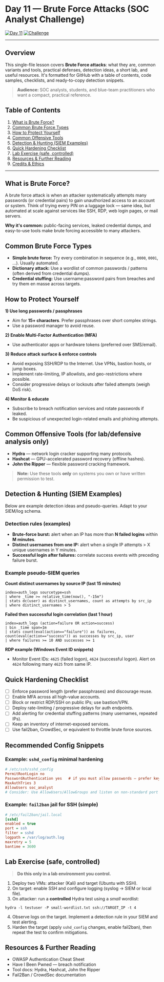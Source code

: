 # Day 11 — Brute Force Attacks (SOC Analyst Challenge)

[![Day 11](https://img.shields.io/badge/Day-11-blue)](./)
[![Challenge](https://img.shields.io/badge/Challenge-SOC--Analyst-orange)](./)

---

## Overview

This single-file lesson covers **Brute Force attacks**: what they are, common variants and tools, practical defenses, detection ideas, a short lab, and useful resources. It's formatted for GitHub with a table of contents, code samples, checklists, and ready-to-copy detection snippets.

> **Audience:** SOC analysts, students, and blue-team practitioners who want a compact, practical reference.

## Table of Contents

1. [What is Brute Force?](#what-is-brute-force)
2. [Common Brute Force Types](#common-brute-force-types)
3. [How to Protect Yourself](#how-to-protect-yourself)
4. [Common Offensive Tools](#common-offensive-tools)
5. [Detection & Hunting (SIEM Examples)](#detection--hunting-siem-examples)
6. [Quick Hardening Checklist](#quick-hardening-checklist)
7. [Lab Exercise (safe, controlled)](#lab-exercise-safe-controlled)
8. [Resources & Further Reading](#resources--further-reading)
9. [Credits & Ethics](#credits--ethics)

---

## What is Brute Force?

A brute force attack is when an attacker systematically attempts many passwords (or credential pairs) to gain unauthorized access to an account or system. Think of trying every PIN on a luggage lock — same idea, but automated at scale against services like SSH, RDP, web login pages, or mail servers.

**Why it's common:** public-facing services, leaked credential dumps, and easy-to-use tools make brute forcing accessible to many attackers.

## Common Brute Force Types

- **Simple brute force:** Try every combination in sequence (e.g., `0000`, `0001`, ...). Usually automated.
- **Dictionary attack:** Use a wordlist of common passwords / patterns (often derived from credential dumps).
- **Credential stuffing:** Use username:password pairs from breaches and try them en masse across targets.

## How to Protect Yourself

**1) Use long passwords / passphrases**

- Aim for **15+ characters**. Prefer passphrases over short complex strings.
- Use a password manager to avoid reuse.

**2) Enable Multi-Factor Authentication (MFA)**

- Use authenticator apps or hardware tokens (preferred over SMS/email).

**3) Reduce attack surface & enforce controls**

- Avoid exposing SSH/RDP to the Internet. Use VPNs, bastion hosts, or jump boxes.
- Implement rate-limiting, IP allowlists, and geo-restrictions where possible.
- Consider progressive delays or lockouts after failed attempts (weigh DoS risk).

**4) Monitor & educate**

- Subscribe to breach notification services and rotate passwords if leaked.
- Be suspicious of unexpected login-related emails and phishing attempts.

## Common Offensive Tools (for lab/defensive analysis only)

- **Hydra** — network login cracker supporting many protocols.
- **Hashcat** — GPU-accelerated password recovery (offline hashes).
- **John the Ripper** — flexible password cracking framework.

> **Note:** Use these tools **only** on systems you own or have written permission to test.

## Detection & Hunting (SIEM Examples)

Below are example detection ideas and pseudo-queries. Adapt to your SIEM/log schema.

### Detection rules (examples)

- **Brute-force burst:** alert when an IP has more than **N failed logins** within **M minutes**.
- **Distinct usernames from one IP:** alert when a single IP attempts > X unique usernames in Y minutes.
- **Successful login after failures:** correlate success events with preceding failure burst.

### Example pseudo-SIEM queries

**Count distinct usernames by source IP (last 15 minutes)**

```
index=auth_logs sourcetype=ssh
| where _time >= relative_time(now(), "-15m")
| stats dc(user) as distinct_usernames, count as attempts by src_ip
| where distinct_usernames > 5
```

**Failed then successful login correlation (last 1 hour)**

```
index=auth_logs (action=failure OR action=success)
| bin _time span=1m
| stats count(eval(action=="failure")) as failures, count(eval(action=="success")) as successes by src_ip, user
| where failures >= 10 AND successes >= 1
```

**RDP example (Windows Event ID snippets)**

- Monitor Event IDs: `4625` (failed logon), `4624` (successful logon). Alert on `4624` following many `4625` from same IP.

## Quick Hardening Checklist

- [ ] Enforce password length (prefer passphrases) and discourage reuse.
- [ ] Enable MFA across all high-value accounts.
- [ ] Block or restrict RDP/SSH on public IPs; use bastion/VPN.
- [ ] Deploy rate-limiting / progressive delays for auth endpoints.
- [ ] Add alerting for credential stuffing patterns (many usernames, repeated IPs).
- [ ] Keep an inventory of internet-exposed services.
- [ ] Use fail2ban, CrowdSec, or equivalent to throttle brute force sources.

## Recommended Config Snippets

### Example: `sshd_config` minimal hardening

```ini
# /etc/ssh/sshd_config
PermitRootLogin no
PasswordAuthentication yes   # if you must allow passwords — prefer key-based auth
MaxAuthTries 3
AllowUsers soc_analyst
# Consider: Use AllowUsers/AllowGroups and listen on non-standard port behind firewall
```

### Example: `fail2ban` jail for SSH (simple)

```ini
# /etc/fail2ban/jail.local
[sshd]
enabled = true
port = ssh
filter = sshd
logpath = /var/log/auth.log
maxretry = 5
bantime = 3600
```

## Lab Exercise (safe, controlled)

> **Do this only in a lab environment you control.**

1. Deploy two VMs: attacker (Kali) and target (Ubuntu with SSH).
2. On target: enable SSH and configure logging (syslog -> SIEM or local file).
3. On attacker: run a **controlled** Hydra test using a _small_ wordlist:

```
hydra -l testuser -P small-wordlist.txt ssh://TARGET_IP -t 4
```

4. Observe logs on the target. Implement a detection rule in your SIEM and test alerting.
5. Harden the target (apply `sshd_config` changes, enable fail2ban), then repeat the test to confirm mitigations.

## Resources & Further Reading

- OWASP Authentication Cheat Sheet
- Have I Been Pwned — breach notification
- Tool docs: Hydra, Hashcat, John the Ripper
- Fail2Ban / CrowdSec documentation
